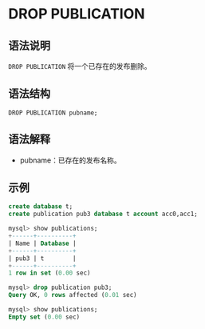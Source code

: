 # **DROP PUBLICATION**

## **语法说明**

`DROP PUBLICATION` 将一个已存在的发布删除。

## **语法结构**

```
DROP PUBLICATION pubname;
```

## 语法解释

- pubname：已存在的发布名称。

## **示例**

```sql
create database t;
create publication pub3 database t account acc0,acc1;

mysql> show publications;
+------+----------+
| Name | Database |
+------+----------+
| pub3 | t        |
+------+----------+
1 row in set (0.00 sec)

mysql> drop publication pub3;
Query OK, 0 rows affected (0.01 sec)

mysql> show publications;
Empty set (0.00 sec)  
```
